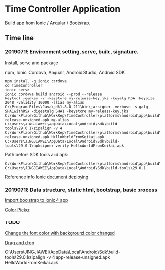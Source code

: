 # Time Controller Application

Build app from Ionic / Angular / Bootstrap.

## Time line

### 20190715 Environment setting, serve, build, signature.

Install, serve and package

npm, Ionic, Cordova, Angualr, Android Studio, Android SDK

```shell
npm install -g ionic cordova
cd TimeController
ionic serve
ionic cordova build android --prod --release
keytool -genkey -v -keystore my-release-key.jks -keyalg RSA -keysize 2048 -validity 10000 -alias my-alias
C:\Program Files\Java\jdk1.8.0_211\bin\jarsigner -verbose -sigalg SHA1withRSA -digestalg SHA1 -keystore my-release-key.jks C:\WorkPlace\Github\WorkRep\TimeController\platforms\android\app\build\outputs\apk\release\app-release-unsigned.apk my-alias
C:\Users\JINGJIAWEI\AppData\Local\Android\Sdk\build-tools\29.0.1\zipalign -v 4 C:\WorkPlace\Github\WorkRep\TimeController\platforms\android\app\build\outputs\apk\release\app-release-unsigned.apk HelloWorldFromKeikai.apk
C:\Users\JINGJIAWEI\AppData\Local\Android\Sdk\build-tools\29.0.1\apksigner verify HelloWorldFromKeikai.apk
```

Path before SDK tools and apk:
```shell
C:\WorkPlace\Github\WorkRep\TimeController\platforms\android\app\build\outputs\apk\release
C:\Users\JINGJIAWEI\AppData\Local\Android\Sdk\build-tools\29.0.1
```
Reference info [Ionic document deploying](https://ionicframework.com/docs/v3/intro/deploying/)


### 20190718 Data structure, static html, bootstrap, basic process

[Import bootstrap to ionic 4 app](https://stackoverflow.com/questions/53063005/how-can-i-add-and-use-bootstrap-to-an-ionic-4-app)

[Color Picker](https://www.npmjs.com/package/ngx-color-picker)

### TODO

[Change the font color with background color changed](https://stackoverflow.com/questions/11867545/change-text-color-based-on-brightness-of-the-covered-background-area)

[Drag and drop](https://material.angular.io/cdk/drag-drop/overview)


C:\Users\JINGJIAWEI\AppData\Local\Android\Sdk\build-tools\29.0.1\zipalign -v 4 app-release-unsigned.apk HelloWorldFromKeikai.apk